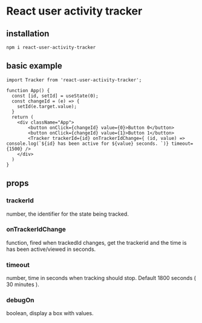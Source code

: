# React user activity tracker

## installation  
`npm i react-user-activity-tracker`

## basic example
```
import Tracker from 'react-user-activity-tracker';

function App() {
  const [id, setId] = useState(0);
  const changeId = (e) => {
    setId(e.target.value);
  } 
  return (
    <div className="App">
        <button onClick={changeId} value={0}>Button 0</button>
        <button onClick={changeId} value={1}>Button 1</button>
        <Tracker trackerId={id} onTrackerIdChange={ (id, value) => console.log(`${id} has been active for ${value} seconds. `)} timeout={1500} />
    </div>
  )
}

```

## props

### trackerId
number, the identifier for the state being tracked.

### onTrackerIdChange
function, fired when trackedId changes, get the trackerid and the time is has been active/viewed in seconds.

### timeout
number, time in seconds when tracking should stop. Default 1800 seconds ( 30 minutes ).

### debugOn
boolean, display a box with values.